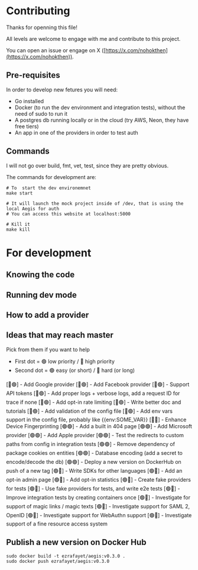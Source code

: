 # Contributing

Thanks for openning this file!

All levels are welcome to engage with me and contribute to this project.

You can open an issue or engage on X ([https://x.com/nohokthen](https://x.com/nohokthen)).

## Pre-requisites

In order to develop new fetures you will need:

- Go installed
- Docker (to run the dev environment and integration tests), without the need of sudo to run it
- A postgres db running locally or in the cloud (try AWS, Neon, they have free tiers)
- An app in one of the providers in order to test auth

## Commands

I will not go over build, fmt, vet, test, since they are pretty obvious.

The commands for development are:

```
# To  start the dev environemnet
make start

# It will launch the mock project inside of /dev, that is using the local Aegis for auth
# You can access this website at localhost:5000

# Kill it
make kill
```

# For development

## Knowing the code

## Running dev mode

## How to add a provider

## Ideas that may reach master

Pick from them if you want to help
- First dot = 🟢 low priority / 🔴 high priority
- Second dot =  🟢 easy (or short) / 🔴 hard (or long)

[🔴🟢] - Add Google provider
[🔴🟢] - Add Facebook provider
[🔴🟢] - Support API tokens
[🔴🟢] - Add proper logs + verbose logs, add a request ID for trace if none
[🔴🟢] - Add opt-in rate limiting
[🔴🟢] - Write better doc and tutorials
[🔴🟢] - Add validation of the config file
[🔴🟢] - Add env vars support in the config file, probably like {{env:SOME_VAR}}
[🔴🔴] - Enhance Device Fingerprinting
[🟢🟢] - Add a built in 404 page
[🟢🟢] - Add Microsoft provider
[🟢🟢] - Add Apple provider
[🟢🟢] - Test the redirects to custom paths from config in integration tests
[🟢🟢] - Remove dependency of package cookies on entities
[🟢🟢] - Database encoding (add a secret to encode/decode the db)
[🟢🟢] - Deploy a new version on DockerHub on push of a new tag
[🟢🔴] - Write SDKs for other languages
[🟢🔴] - Add an opt-in admin page
[🟢🔴] - Add opt-in statistics
[🟢🔴] - Create fake providers for tests
[🟢🔴] - Use fake providers for tests, and write e2e tests
[🟢🔴] - Improve integration tests by creating containers once
[🟢🔴] - Investigate for support of magic links / magic texts
[🟢🔴] - Investigate support for SAML 2, OpenID
[🟢🔴] - Investigate support for WebAuthn support
[🟢🔴] - Investigate support of a fine resource access system




## Publish a new version on Docker Hub

```
sudo docker build -t ezrafayet/aegis:v0.3.0 .
sudo docker push ezrafayet/aegis:v0.3.0
```
